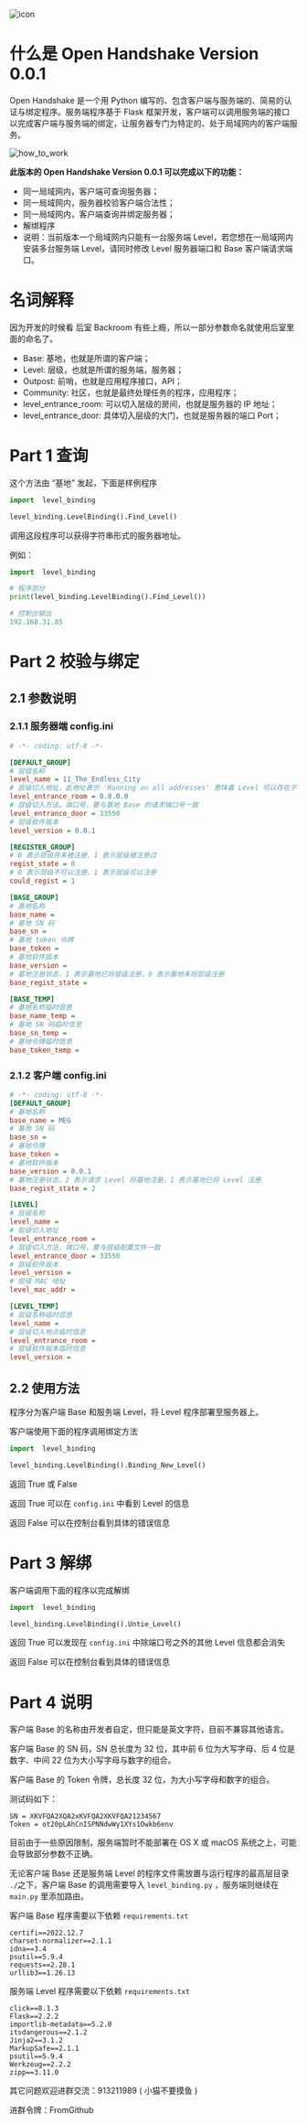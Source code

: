 ![icon](./Readme.assets/icon.jpeg)

# 什么是 Open Handshake Version 0.0.1

Open Handshake 是一个用 Python 编写的、包含客户端与服务端的、简易的认证与绑定程序。服务端程序基于 Flask 框架开发，客户端可以调用服务端的接口以完成客户端与服务端的绑定，让服务器专门为特定的、处于局域网内的客户端服务。

![how_to_work](./Readme.assets/how_to_work.jpeg)

**此版本的 Open Handshake Version 0.0.1 可以完成以下的功能：**

- 同一局域网内，客户端可查询服务器；
- 同一局域网内，服务器校验客户端合法性；
- 同一局域网内，客户端查询并绑定服务器；
- 解绑程序
- 说明：当前版本一个局域网内只能有一台服务端 Level，若您想在一局域网内安装多台服务端 Level，请同时修改 Level 服务器端口和 Base 客户端请求端口。



# 名词解释

因为开发的时候看 后室 Backroom 有些上瘾，所以一部分参数命名就使用后室里面的命名了。

- Base: 基地，也就是所谓的客户端；
- Level: 层级，也就是所谓的服务端，服务器；
- Outpost: 前哨，也就是应用程序接口，API；
- Community: 社区，也就是最终处理任务的程序，应用程序；
- level_entrance_room: 可以切入层级的房间，也就是服务器的 IP 地址；
- level_entrance_door: 具体切入层级的大门，也就是服务器的端口 Port；



# Part 1 查询

这个方法由 “基地” 发起，下面是样例程序

```python
import  level_binding

level_binding.LevelBinding().Find_Level()
```

调用这段程序可以获得字符串形式的服务器地址。

例如：

```python
import  level_binding

# 程序部分
print(level_binding.LevelBinding().Find_Level())

# 控制台输出
192.168.31.85
```



# Part 2 校验与绑定

## 2.1 参数说明

### 2.1.1 服务器端 config.ini

```ini
# -*- coding: utf-8 -*-

[DEFAULT_GROUP]
# 层级名称
level_name = 11_The_Endless_City
# 层级切入地址，此地址表示 'Running on all addresses' 意味着 Level 可以存在于动态 IP 地址的网络环境中
level_entrance_room = 0.0.0.0
# 层级切入方法，端口号，要与基地 Base 的请求端口号一致
level_entrance_door = 33550
# 层级软件版本
level_version = 0.0.1

[REGISTER_GROUP]
# 0 表示层级并未被注册，1 表示层级被注册过
regist_state = 0
# 0 表示层级不可以注册，1 表示层级可以注册
could_regist = 1

[BASE_GROUP]
# 基地名称
base_name =
# 基地 SN 码
base_sn =
# 基地 token 令牌
base_token =
# 基地软件版本
base_version =
# 基地注册状态，1 表示基地已将层级注册，0 表示基地未将层级注册
base_regist_state =

[BASE_TEMP]
# 基地名称临时信息
base_name_temp =
# 基地 SN 码临时信息
base_sn_temp =
# 基地令牌临时信息
base_token_temp = 

```

### 2.1.2 客户端 config.ini

```ini
# -*- coding: utf-8 -*-
[DEFAULT_GROUP]
# 基地名称
base_name = MEG
# 基地 SN 码
base_sn = 
# 基地令牌
base_token = 
# 基地软件版本
base_version = 0.0.1
# 基地注册状态，2 表示请求 Level 将基地注册，1 表示基地已将 Level 注册
base_regist_state = 2

[LEVEL]
# 层级名称
level_name =
# 层级切入地址
level_entrance_room =
# 层级切入方法，端口号，要与层级配置文件一致
level_entrance_door = 33550
# 层级软件版本
level_version =
# 层级 MAC 地址
level_mac_addr =

[LEVEL_TEMP]
# 层级名称临时信息
level_name =
# 层级切入地点临时信息
level_entrance_room =
# 层级软件版本临时信息
level_version =
```

## 2.2 使用方法

程序分为客户端 Base 和服务端 Level，将 Level 程序部署至服务器上。

客户端使用下面的程序调用绑定方法

```python
import  level_binding

level_binding.LevelBinding().Binding_New_Level()
```

返回 True 或 False

返回 True 可以在 `config.ini` 中看到 Level 的信息

返回 False 可以在控制台看到具体的错误信息



# Part 3 解绑

客户端调用下面的程序以完成解绑

```python
import  level_binding

level_binding.LevelBinding().Untie_Level()
```

返回 True 可以发现在 `config.ini` 中除端口号之外的其他 Level 信息都会消失

返回 False 可以在控制台看到具体的错误信息



# Part 4 说明

客户端 Base 的名称由开发者自定，但只能是英文字符，目前不兼容其他语言。

客户端 Base 的 SN 码，SN 总长度为 32 位，其中前 6 位为大写字母、后 4 位是数字、中间 22 位为大小写字母与数字的组合。

客户端 Base 的 Token 令牌，总长度 32 位，为大小写字母和数字的组合。

测试码如下：

```
SN = XKVFQA2XQA2xKVFQA2XKVFQA21234567
Token = ot20pLAhCnISPNNdwWy1XYs1Owkb6env
```

目前由于一些原因限制，服务端暂时不能部署在 OS X 或 macOS 系统之上，可能会导致部分参数不正确。



无论客户端 Base 还是服务端 Level 的程序文件需放置与运行程序的最高层目录 `./`之下，客户端 Base 的调用需要导入 `level_binding.py` ，服务端则继续在 `main.py` 里添加路由。



客户端 Base 程序需要以下依赖 `requirements.txt`

```
certifi==2022.12.7
charset-normalizer==2.1.1
idna==3.4
psutil==5.9.4
requests==2.28.1
urllib3==1.26.13
```



服务端 Level 程序需要以下依赖 `requirements.txt`

```
click==8.1.3
Flask==2.2.2
importlib-metadata==5.2.0
itsdangerous==2.1.2
Jinja2==3.1.2
MarkupSafe==2.1.1
psutil==5.9.4
Werkzeug==2.2.2
zipp==3.11.0
```



其它问题欢迎进群交流：913211989 ( 小猫不要摸鱼 )

进群令牌：FromGithub







